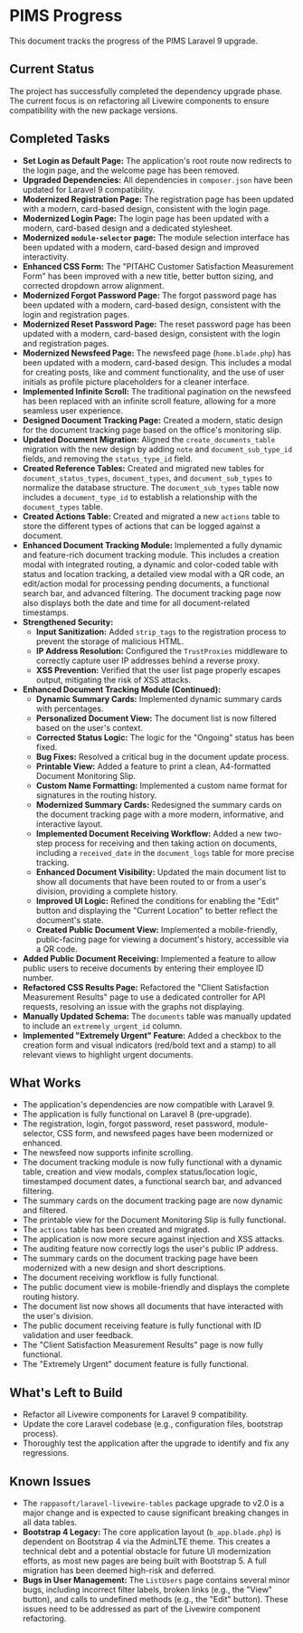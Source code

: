 # PIMS Progress

This document tracks the progress of the PIMS Laravel 9 upgrade.

## Current Status

The project has successfully completed the dependency upgrade phase. The current focus is on refactoring all Livewire components to ensure compatibility with the new package versions.

## Completed Tasks

*   **Set Login as Default Page:** The application's root route now redirects to the login page, and the welcome page has been removed.
*   **Upgraded Dependencies:** All dependencies in `composer.json` have been updated for Laravel 9 compatibility.
*   **Modernized Registration Page:** The registration page has been updated with a modern, card-based design, consistent with the login page.
*   **Modernized Login Page:** The login page has been updated with a modern, card-based design and a dedicated stylesheet.
*   **Modernized `module-selector` page:** The module selection interface has been updated with a modern, card-based design and improved interactivity.
*   **Enhanced CSS Form:** The "PITAHC Customer Satisfaction Measurement Form" has been improved with a new title, better button sizing, and corrected dropdown arrow alignment.
*   **Modernized Forgot Password Page:** The forgot password page has been updated with a modern, card-based design, consistent with the login and registration pages.
*   **Modernized Reset Password Page:** The reset password page has been updated with a modern, card-based design, consistent with the login and registration pages.
*   **Modernized Newsfeed Page:** The newsfeed page (`home.blade.php`) has been updated with a modern, card-based design. This includes a modal for creating posts, like and comment functionality, and the use of user initials as profile picture placeholders for a cleaner interface.
*   **Implemented Infinite Scroll:** The traditional pagination on the newsfeed has been replaced with an infinite scroll feature, allowing for a more seamless user experience.
*   **Designed Document Tracking Page:** Created a modern, static design for the document tracking page based on the office's monitoring slip.
*   **Updated Document Migration:** Aligned the `create_documents_table` migration with the new design by adding `note` and `document_sub_type_id` fields, and removing the `status_type_id` field.
*   **Created Reference Tables:** Created and migrated new tables for `document_status_types`, `document_types`, and `document_sub_types` to normalize the database structure. The `document_sub_types` table now includes a `document_type_id` to establish a relationship with the `document_types` table.
*   **Created Actions Table:** Created and migrated a new `actions` table to store the different types of actions that can be logged against a document.
*   **Enhanced Document Tracking Module:** Implemented a fully dynamic and feature-rich document tracking module. This includes a creation modal with integrated routing, a dynamic and color-coded table with status and location tracking, a detailed view modal with a QR code, an edit/action modal for processing pending documents, a functional search bar, and advanced filtering. The document tracking page now also displays both the date and time for all document-related timestamps.
*   **Strengthened Security:**
    *   **Input Sanitization:** Added `strip_tags` to the registration process to prevent the storage of malicious HTML.
    *   **IP Address Resolution:** Configured the `TrustProxies` middleware to correctly capture user IP addresses behind a reverse proxy.
    *   **XSS Prevention:** Verified that the user list page properly escapes output, mitigating the risk of XSS attacks.
*   **Enhanced Document Tracking Module (Continued):**
    *   **Dynamic Summary Cards:** Implemented dynamic summary cards with percentages.
    *   **Personalized Document View:** The document list is now filtered based on the user's context.
    *   **Corrected Status Logic:** The logic for the "Ongoing" status has been fixed.
    *   **Bug Fixes:** Resolved a critical bug in the document update process.
    *   **Printable View:** Added a feature to print a clean, A4-formatted Document Monitoring Slip.
    *   **Custom Name Formatting:** Implemented a custom name format for signatures in the routing history.
    *   **Modernized Summary Cards:** Redesigned the summary cards on the document tracking page with a more modern, informative, and interactive layout.
    *   **Implemented Document Receiving Workflow:** Added a new two-step process for receiving and then taking action on documents, including a `received_date` in the `document_logs` table for more precise tracking.
    *   **Enhanced Document Visibility:** Updated the main document list to show all documents that have been routed to or from a user's division, providing a complete history.
    *   **Improved UI Logic:** Refined the conditions for enabling the "Edit" button and displaying the "Current Location" to better reflect the document's state.
    *   **Created Public Document View:** Implemented a mobile-friendly, public-facing page for viewing a document's history, accessible via a QR code.
*   **Added Public Document Receiving:** Implemented a feature to allow public users to receive documents by entering their employee ID number.
*   **Refactored CSS Results Page:** Refactored the "Client Satisfaction Measurement Results" page to use a dedicated controller for API requests, resolving an issue with the graphs not displaying.
*   **Manually Updated Schema:** The `documents` table was manually updated to include an `extremely_urgent_id` column.
*   **Implemented "Extremely Urgent" Feature:** Added a checkbox to the creation form and visual indicators (red/bold text and a stamp) to all relevant views to highlight urgent documents.

## What Works

*   The application's dependencies are now compatible with Laravel 9.
*   The application is fully functional on Laravel 8 (pre-upgrade).
*   The registration, login, forgot password, reset password, module-selector, CSS form, and newsfeed pages have been modernized or enhanced.
*   The newsfeed now supports infinite scrolling.
*   The document tracking module is now fully functional with a dynamic table, creation and view modals, complex status/location logic, timestamped document dates, a functional search bar, and advanced filtering.
*   The summary cards on the document tracking page are now dynamic and filtered.
*   The printable view for the Document Monitoring Slip is fully functional.
*   The `actions` table has been created and migrated.
*   The application is now more secure against injection and XSS attacks.
*   The auditing feature now correctly logs the user's public IP address.
*   The summary cards on the document tracking page have been modernized with a new design and short descriptions.
*   The document receiving workflow is fully functional.
*   The public document view is mobile-friendly and displays the complete routing history.
*   The document list now shows all documents that have interacted with the user's division.
*   The public document receiving feature is fully functional with ID validation and user feedback.
*   The "Client Satisfaction Measurement Results" page is now fully functional.
*   The "Extremely Urgent" document feature is fully functional.

## What's Left to Build

*   Refactor all Livewire components for Laravel 9 compatibility.
*   Update the core Laravel codebase (e.g., configuration files, bootstrap process).
*   Thoroughly test the application after the upgrade to identify and fix any regressions.

## Known Issues

*   The `rappasoft/laravel-livewire-tables` package upgrade to v2.0 is a major change and is expected to cause significant breaking changes in all data tables.
*   **Bootstrap 4 Legacy:** The core application layout (`b_app.blade.php`) is dependent on Bootstrap 4 via the AdminLTE theme. This creates a technical debt and a potential obstacle for future UI modernization efforts, as most new pages are being built with Bootstrap 5. A full migration has been deemed high-risk and deferred.
*   **Bugs in User Management:** The `ListUsers` page contains several minor bugs, including incorrect filter labels, broken links (e.g., the "View" button), and calls to undefined methods (e.g., the "Edit" button). These issues need to be addressed as part of the Livewire component refactoring.
